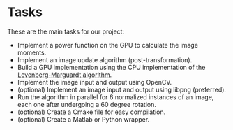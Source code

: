 # Tasks

These are the main tasks for our project:

- Implement a power function on the GPU to calculate the image moments.
- Implement an image update algorithm (post-transformation).
- Build a GPU implementation using the CPU implementation of the [Levenberg-Marguardt algorithm][1].
- Implement the image input and output using OpenCV.
- (optional) Implement an image input and output using libpng (preferred).
- Run the algorithm in parallel for 6 normalized instances of an image, each one after undergoing a 60 degree rotation.
- (optional) Create a Cmake file for easy compilation.
- (optional) Create a Matlab or Python wrapper.

[1]: http://apps.jcns.fz-juelich.de/doku/sc/lmfit
